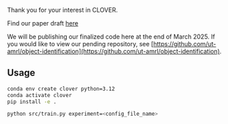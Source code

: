 Thank you for your interest in CLOVER. 

Find our paper draft [here](https://drive.google.com/file/d/1DwrNJHNhFNo_FgmKRECekY42H07K7JP6/view?usp=sharing])

We will be publishing our finalized code here at the end of March 2025. If you would like to view our pending repository, see [https://github.com/ut-amrl/object-identification](https://github.com/ut-amrl/object-identification).


## Usage
```bash
conda env create clover python=3.12
conda activate clover
pip install -e .
```

```bash
python src/train.py experiment=<config_file_name>
```